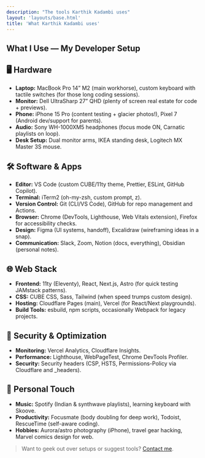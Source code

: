 ```yaml
---
description: "The tools Karthik Kadambi uses"
layout: 'layouts/base.html'
title: 'What Karthik Kadambi uses'
---
```

<section class="uses">
  <h1>What I Use — My Developer Setup</h1>

  <h2>🖥️ Hardware</h2>
  <ul>
    <li><strong>Laptop:</strong> MacBook Pro 14” M2 (main workhorse), custom keyboard with tactile switches (for those long coding sessions).</li>
    <li><strong>Monitor:</strong> Dell UltraSharp 27” QHD (plenty of screen real estate for code + previews).</li>
    <li><strong>Phone:</strong> iPhone 15 Pro (content testing + glacier photos!), Pixel 7 (Android dev/support for parents).</li>
    <li><strong>Audio:</strong> Sony WH-1000XM5 headphones (focus mode ON, Carnatic playlists on loop).</li>
    <li><strong>Desk Setup:</strong> Dual monitor arms, IKEA standing desk, Logitech MX Master 3S mouse.</li>
  </ul>

  <h2>🛠️ Software &amp; Apps</h2>
  <ul>
    <li><strong>Editor:</strong> VS Code (custom CUBE/11ty theme, Prettier, ESLint, GitHub Copilot).</li>
    <li><strong>Terminal:</strong> iTerm2 (oh-my-zsh, custom prompt, z).</li>
    <li><strong>Version Control:</strong> Git (CLI/VS Code), GitHub for repo management and Actions.</li>
    <li><strong>Browser:</strong> Chrome (DevTools, Lighthouse, Web Vitals extension), Firefox for accessibility checks.</li>
    <li><strong>Design:</strong> Figma (UI systems, handoff), Excalidraw (wireframing ideas in a snap).</li>
    <li><strong>Communication:</strong> Slack, Zoom, Notion (docs, everything), Obsidian (personal notes).</li>
  </ul>

  <h2>🌐 Web Stack</h2>
  <ul>
    <li><strong>Frontend:</strong> 11ty (Eleventy), React, Next.js, Astro (for quick testing JAMstack patterns).</li>
    <li><strong>CSS:</strong> CUBE CSS, Sass, Tailwind (when speed trumps custom design).</li>
    <li><strong>Hosting:</strong> Cloudflare Pages (main), Vercel (for React/Next playgrounds).</li>
    <li><strong>Build Tools:</strong> esbuild, npm scripts, occasionally Webpack for legacy projects.</li>
  </ul>

  <h2>🔐 Security &amp; Optimization</h2>
  <ul>
    <li><strong>Monitoring:</strong> Vercel Analytics, Cloudflare Insights.</li>
    <li><strong>Performance:</strong> Lighthouse, WebPageTest, Chrome DevTools Profiler.</li>
    <li><strong>Security:</strong> Security headers (CSP, HSTS, Permissions-Policy via Cloudflare and _headers).</li>
  </ul>

  <h2>🎵 Personal Touch</h2>
  <ul>
    <li><strong>Music:</strong> Spotify (Indian &amp; synthwave playlists), learning keyboard with Skoove.</li>
    <li><strong>Productivity:</strong> Focusmate (body doubling for deep work), Todoist, RescueTime (self-aware coding).</li>
    <li><strong>Hobbies:</strong> Aurora/astro photography (iPhone), travel gear hacking, Marvel comics design for web.</li>
  </ul>

  <blockquote>
    Want to geek out over setups or suggest tools? <a href="mailto:karthik@example.com">Contact me</a>.
  </blockquote>
</section>